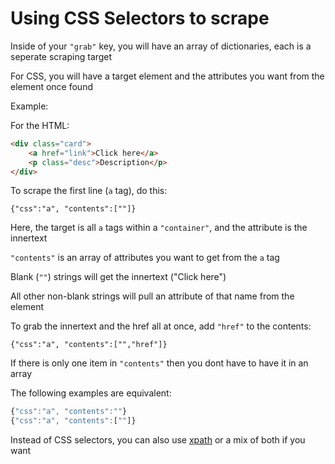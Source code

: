 # Using CSS Selectors to scrape

Inside of your `"grab"` key, you will have an array of dictionaries, each is a seperate scraping target

For CSS, you will have a target element and the attributes you want from the element once found

Example:

For the HTML:

```html
<div class="card">
	<a href="link">Click here</a>
	<p class="desc">Description</p>
</div>
```

To scrape the first line (`a` tag), do this:

`{"css":"a", "contents":[""]}`

Here, the target is all `a` tags within a `"container"`, and the attribute is the innertext

`"contents"` is an array of attributes you want to get from the `a` tag

Blank (`""`) strings will get the innertext ("Click here")

All other non-blank strings will pull an attribute of that name from the element

To grab the innertext and the href all at once, add `"href"` to the contents:

`{"css":"a", "contents":["","href"]}`

If there is only one item in `"contents"` then you dont have to have it in an array

The following examples are equivalent:

```javascript
{"css":"a", "contents":""}
{"css":"a", "contents":[""]}
```

Instead of CSS selectors, you can also use [xpath](xpath.md) or a mix of both if you want